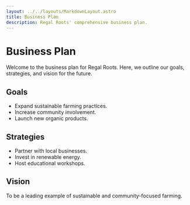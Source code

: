```yaml
---
layout: ../../layouts/MarkdownLayout.astro
title: Business Plan
description: Regal Roots' comprehensive business plan.
---
```


# Business Plan

Welcome to the business plan for Regal Roots. Here, we outline our goals, strategies, and vision for the future.

## Goals
- Expand sustainable farming practices.
- Increase community involvement.
- Launch new organic products.

## Strategies
- Partner with local businesses.
- Invest in renewable energy.
- Host educational workshops.

## Vision
To be a leading example of sustainable and community-focused farming.
